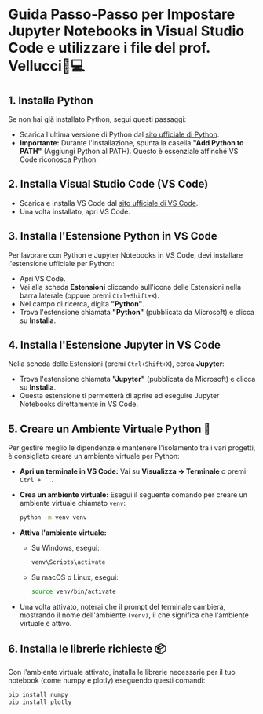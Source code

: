 # Guida Passo-Passo per Impostare Jupyter Notebooks in Visual Studio Code e utilizzare i file del prof. Vellucci🐍💻

## 1. Installa Python
Se non hai già installato Python, segui questi passaggi:
- Scarica l'ultima versione di Python dal [sito ufficiale di Python](https://www.python.org/).
- **Importante:** Durante l'installazione, spunta la casella **"Add Python to PATH"** (Aggiungi Python al PATH). Questo è essenziale affinché VS Code riconosca Python.

## 2. Installa Visual Studio Code (VS Code)
- Scarica e installa VS Code dal [sito ufficiale di VS Code](https://code.visualstudio.com/).
- Una volta installato, apri VS Code.

## 3. Installa l'Estensione Python in VS Code
Per lavorare con Python e Jupyter Notebooks in VS Code, devi installare l'estensione ufficiale per Python:
- Apri VS Code.
- Vai alla scheda **Estensioni** cliccando sull'icona delle Estensioni nella barra laterale (oppure premi `Ctrl+Shift+X`).
- Nel campo di ricerca, digita **"Python"**.
- Trova l'estensione chiamata **"Python"** (pubblicata da Microsoft) e clicca su **Installa**.

## 4. Installa l'Estensione Jupyter in VS Code
Nella scheda delle Estensioni (premi `Ctrl+Shift+X`), cerca **Jupyter**:
- Trova l'estensione chiamata **"Jupyter"** (pubblicata da Microsoft) e clicca su **Installa**. 
- Questa estensione ti permetterà di aprire ed eseguire Jupyter Notebooks direttamente in VS Code.

## 5. Creare un Ambiente Virtuale Python 🌱
Per gestire meglio le dipendenze e mantenere l'isolamento tra i vari progetti, è consigliato creare un ambiente virtuale per Python:
- **Apri un terminale in VS Code:** Vai su **Visualizza -> Terminale** o premi ``Ctrl + ` ``.
- **Crea un ambiente virtuale:** Esegui il seguente comando per creare un ambiente virtuale chiamato `venv`:

    ```bash
    python -m venv venv
    ```

- **Attiva l'ambiente virtuale:**
  - Su Windows, esegui:

    ```bash
    venv\Scripts\activate
    ```

  - Su macOS o Linux, esegui:

    ```bash
    source venv/bin/activate
    ```

- Una volta attivato, noterai che il prompt del terminale cambierà, mostrando il nome dell'ambiente `(venv)`, il che significa che l'ambiente virtuale è attivo.

## 6. Installa le librerie richieste 📦
Con l'ambiente virtuale attivato, installa le librerie necessarie per il tuo notebook (come numpy e plotly) eseguendo questi comandi:

```bash
pip install numpy
pip install plotly
